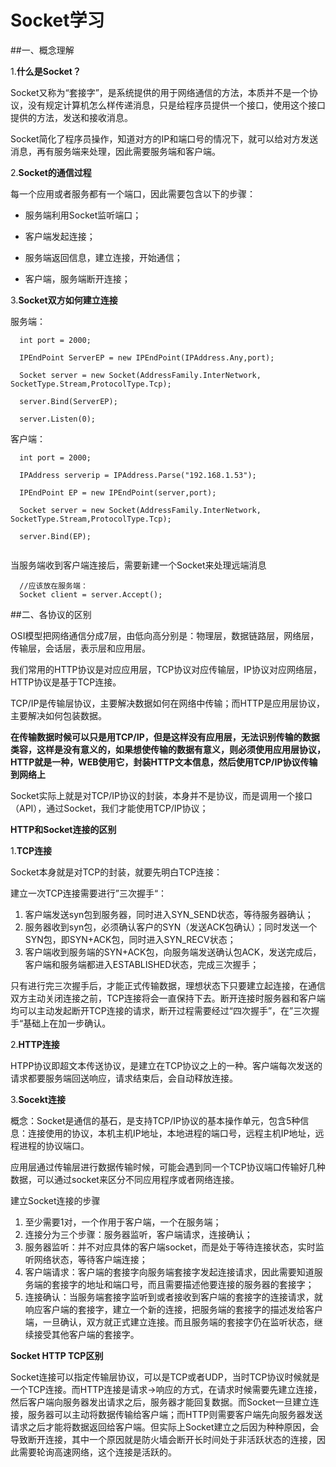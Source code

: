 # Socket学习

##一、概念理解

1.**什么是Socket？**

Socket又称为“套接字”，是系统提供的用于网络通信的方法，本质并不是一个协议，没有规定计算机怎么样传递消息，只是给程序员提供一个接口，使用这个接口提供的方法，发送和接收消息。

Socket简化了程序员操作，知道对方的IP和端口号的情况下，就可以给对方发送消息，再有服务端来处理，因此需要服务端和客户端。

2.**Socket的通信过程**

每一个应用或者服务都有一个端口，因此需要包含以下的步骤：

* 服务端利用Socket监听端口；

* 客户端发起连接；

* 服务端返回信息，建立连接，开始通信；

* 客户端，服务端断开连接；

3.**Socket双方如何建立连接**

服务端：
``` obj-c
  int port = 2000;
  
  IPEndPoint ServerEP = new IPEndPoint(IPAddress.Any,port);
  
  Socket server = new Socket(AddressFamily.InterNetwork, SocketType.Stream,ProtocolType.Tcp);
  
  server.Bind(ServerEP);
  
  server.Listen(0);
```
客户端：
``` obj-c
  int port = 2000;
  
  IPAddress serverip = IPAddress.Parse("192.168.1.53");
  
  IPEndPoint EP = new IPEndPoint(server,port);
  
  Socket server = new Socket(AddressFamily.InterNetwork, SocketType.Stream,ProtocolType.Tcp);
  
  server.Bind(EP);
 
```
当服务端收到客户端连接后，需要新建一个Socket来处理远端消息
``` obj-c
  //应该放在服务端：
  Socket client = server.Accept();
```

##二、各协议的区别

OSI模型把网络通信分成7层，由低向高分别是：物理层，数据链路层，网络层，传输层，会话层，表示层和应用层。

我们常用的HTTP协议是对应应用层，TCP协议对应传输层，IP协议对应网络层，HTTP协议是基于TCP连接。

TCP/IP是传输层协议，主要解决数据如何在网络中传输；而HTTP是应用层协议，主要解决如何包装数据。

  **在传输数据时候可以只是用TCP/IP，但是这样没有应用层，无法识别传输的数据类容，这样是没有意义的，如果想使传输的数据有意义，则必须使用应用层协议，HTTP就是一种，WEB使用它，封装HTTP文本信息，然后使用TCP/IP协议传输到网络上**
  
  Socket实际上就是对TCP/IP协议的封装，本身并不是协议，而是调用一个接口（API），通过Socket，我们才能使用TCP/IP协议；

**HTTP和Socket连接的区别**

1.**TCP连接**

Socket本身就是对TCP的封装，就要先明白TCP连接：

建立一次TCP连接需要进行”三次握手“：

1. 客户端发送syn包到服务器，同时进入SYN_SEND状态，等待服务器确认；
2. 服务器收到syn包，必须确认客户的SYN（发送ACK包确认）；同时发送一个SYN包，即SYN+ACK包，同时进入SYN_RECV状态；
3. 客户端收到服务端的SYN+ACK包，向服务端发送确认包ACK，发送完成后，客户端和服务端都进入ESTABLISHED状态，完成三次握手；

只有进行完三次握手后，才能正式传输数据，理想状态下只要建立起连接，在通信双方主动关闭连接之前，TCP连接将会一直保持下去。断开连接时服务器和客户端均可以主动发起断开TCP连接的请求，断开过程需要经过“四次握手”，在”三次握手“基础上在加一步确认。

2.**HTTP连接**

HTPP协议即超文本传送协议，是建立在TCP协议之上的一种。客户端每次发送的请求都要服务端回送响应，请求结束后，会自动释放连接。

3.**Socekt连接**

概念：Socket是通信的基石，是支持TCP/IP协议的基本操作单元，包含5种信息：连接使用的协议，本机主机IP地址，本地进程的端口号，远程主机IP地址，远程进程的协议端口。

应用层通过传输层进行数据传输时候，可能会遇到同一个TCP协议端口传输好几种数据，可以通过socket来区分不同应用程序或者网络连接。

建立Socket连接的步骤
1. 至少需要1对，一个作用于客户端，一个在服务端；
2. 连接分为三个步骤：服务器监听，客户端请求，连接确认；
3. 服务器监听：并不对应具体的客户端socket，而是处于等待连接状态，实时监听网络状态，等待客户端连接；
4. 客户端请求：客户端的套接字向服务端套接字发起连接请求，因此需要知道服务端的套接字的地址和端口号，而且需要描述他要连接的服务器的套接字；
5. 连接确认：当服务端套接字监听到或者接收到客户端的套接字的连接请求，就响应客户端的套接字，建立一个新的连接，把服务端的套接字的描述发给客户端，一旦确认，双方就正式建立连接。而且服务端的套接字仍在监听状态，继续接受其他客户端的套接字。

**Socket HTTP TCP区别**

Socket连接可以指定传输层协议，可以是TCP或者UDP，当时TCP协议时候就是一个TCP连接。而HTTP连接是请求->响应的方式，在请求时候需要先建立连接，然后客户端向服务器发出请求之后，服务器才能回复数据。而Socket一旦建立连接，服务器可以主动将数据传输给客户端；而HTTP则需要客户端先向服务器发送请求之后才能将数据返回给客户端。但实际上Socket建立之后因为种种原因，会导致断开连接，其中一个原因就是防火墙会断开长时间处于非活跃状态的连接，因此需要轮询高速网络，这个连接是活跃的。

